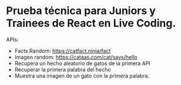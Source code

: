 # Prueba técnica para Juniors y Trainees de React en Live Coding.

APIs:

- Facts Random: https://catfact.ninja/fact
- Imagen random: https://cataas.com/cat/says/hello
- Recupera un hecho aleatorio de gatos de la primera API
- Recuperar la primera palabra del hecho
- Muestra una imagen de un gato con la primera palabra.
